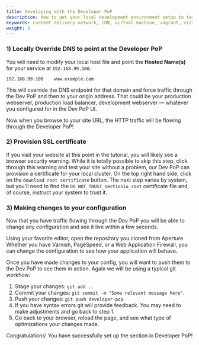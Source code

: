 ```yaml
---
title: Developing with the Developer PoP
description: How to get your local development environment setup to test section.io CDN on your local machine.
keywords: content delivery network, CDN, virtual machine, vagrant, virtualbox, git, cli, local development, local machine, staging environment, developer pop
weight: 3
---
```


### 1) Locally Override DNS to point at the Developer PoP

You will need to modify your local host file and point the **Hosted Name(s)** for your service at `192.168.99.100`.

    192.168.99.100    www.example.com

This will override the DNS endpoint for that domain and force traffic through the Dev PoP and then to your origin address. That could be your production webserver, production load balancer, development webserver — whatever you configured for in the Dev PoP UI.

Now when you browse to your site URL, the HTTP traffic will be flowing through the Developer PoP!

### 2) Provision SSL certificate

If you visit your website at this point in the tutorial, you will likely see a browser security warning. While it is totally possible to skip this step, click through this warning and test your site without a problem, our Dev PoP can provision a certificate for your local cluster. On the top right hand side, click on the `download root certificate` button. The next step varies by system, but you'll need to find the `DO_NOT_TRUST_sectionio_root` certificate file and, of course, instruct your system to trust it.

### 3) Making changes to your configuration

Now that you have traffic flowing through the Dev PoP you will be able to change any configuration and see it live within a few seconds.

Using your favorite editor, open the repository you cloned from Aperture. Whether you have Varnish, PageSpeed, or a Web Application Firewall, you can change the configuration to see how your application will behave.

Once you have made changes to your config, you will want to push them to the Dev PoP to see them in action. Again we will be using a typical git workflow:

1. Stage your changes: `git add .`.
2. Commit your changes: `git commit -m "Some relevant message here"`.
3. Push your changes: `git push developer-pop`.
4. If you have syntax errors git will provide feedback. You may need to make adjustments and go back to step 1.
5. Go back to your browser, reload the page, and see what type of optimizations your changes made.

Congratulations! You have successfully set up the section.io Developer PoP!
